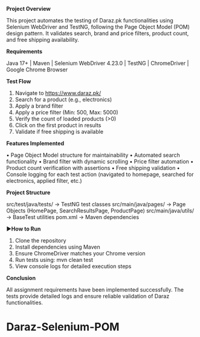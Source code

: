 **Project Overview**

This project automates the testing of Daraz.pk functionalities using Selenium WebDriver and TestNG, following the Page Object Model (POM) design pattern.
It validates search, brand and price filters, product count, and free shipping availability.

**Requirements**

Java 17+ | Maven | Selenium WebDriver 4.23.0 | TestNG | ChromeDriver | Google Chrome Browser

**Test Flow**

1.	Navigate to https://www.daraz.pk/
2.	Search for a product (e.g., electronics)
3.	Apply a brand filter
4.	Apply a price filter (Min: 500, Max: 5000)
5.	Verify the count of loaded products (>0)
6.	Click on the first product in results
7.	Validate if free shipping is available

**Features Implemented**

•	Page Object Model structure for maintainability
•	Automated search functionality
•	Brand filter with dynamic scrolling
•	Price filter automation
•	Product count verification with assertions
•	Free shipping validation
•	Console logging for each test action (navigated to homepage, searched for electronics, applied filter, etc.)

**Project Structure**

src/test/java/tests/      → TestNG test classes
src/main/java/pages/      → Page Objects (HomePage, SearchResultsPage, ProductPage)
src/main/java/utils/      → BaseTest utilities
pom.xml                   → Maven dependencies

**▶How to Run**

1.	Clone the repository
2.	Install dependencies using Maven
3.	Ensure ChromeDriver matches your Chrome version
4.	Run tests using:
      mvn clean test
5.	View console logs for detailed execution steps

**Conclusion**

All assignment requirements have been implemented successfully.
The tests provide detailed logs and ensure reliable validation of Daraz functionalities. 








# Daraz-Selenium-POM
